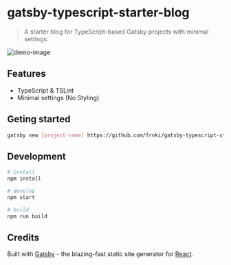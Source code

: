 # gatsby-typescript-starter-blog

> A starter blog for TypeScript-based Gatsby projects with minimal settings.

![demo-image](https://www.dropbox.com/s/2xs5msgv5uzk2d2/gatsy-typescript-starter-blog-image.png?dl=1)

## Features

- TypeScript & TSLint
- Minimal settings (No Styling)

## Geting started

```bash
gatsby new [project-name] https://github.com/frnki/gatsby-typescript-starter-blog
```

## Development

```bash
# install
npm install

# develop 
npm start

# build
npm run build
```

## Credits

Built with [Gatsby](https://www.gatsbyjs.org/) - the blazing-fast static site generator for [React](https://facebook.github.io/react/).